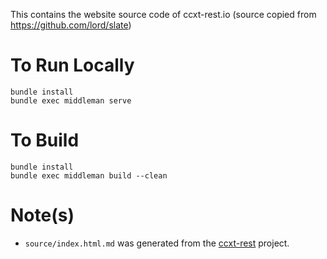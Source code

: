 This contains the website source code of ccxt-rest.io (source copied from https://github.com/lord/slate)

# To Run Locally
```
bundle install
bundle exec middleman serve
```

# To Build
```
bundle install
bundle exec middleman build --clean
```

# Note(s)
 * `source/index.html.md` was generated from the [ccxt-rest](https://github.com/franz-see/ccxt-rest) project.